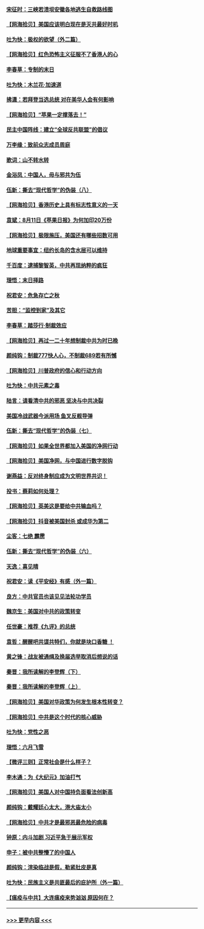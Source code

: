 #### [宋征时：三峡若溃坝安徽各地逃生自救路线图](../pages/nsc993/n12332450.md?t=08151451) 
#### [【网海拾贝】美国应该明白现在是灭共最好时机](../pages/nsc993/n12332313.md?t=08151451) 
#### [吐为快：极权的欲望（外二篇）](../pages/nsc993/n12332089.md?t=08151451) 
#### [【网海拾贝】红色恐怖主义征服不了香港人的心](../pages/nsc993/n12329296.md?t=08151451) 
#### [李春草：专制的末日](../pages/nsc993/n12329079.md?t=08151451) 
#### [吐为快：木兰花‧加速道](../pages/nsc993/n12327366.md?t=08151451) 
#### [拂潇：若拜登当选总统 对在美华人会有何影响](../pages/nsc993/n12295996.md?t=08151451) 
#### [【网海拾贝】“苹果一定撑落去！”](../pages/nsc993/n12326784.md?t=08151451) 
#### [民主中国阵线：建立“全球反共联盟”的倡议](../pages/nsc993/n12324177.md?t=08151451) 
#### [万李缘：致前众志成员周庭](../pages/nsc993/n12324635.md?t=08151451) 
#### [歌词：山不转水转](../pages/nsc993/n12324599.md?t=08151451) 
#### [金浴凤：中国人，毋与邪共为伍](../pages/nsc993/n12324257.md?t=08151451) 
#### [伍新：撕去“现代哲学”的伪装（八）](../pages/nsc993/n12324188.md?t=08151451) 
#### [【网海拾贝】香港历史上具有标志性意义的一天](../pages/nsc993/n12324021.md?t=08151451) 
#### [袁斌：8月11日《苹果日报》为何加印20万份](../pages/nsc993/n12323955.md?t=08151451) 
#### [【网海拾贝】极限施压，美国还有哪些招数可用](../pages/nsc993/n12322512.md?t=08151451) 
#### [地球重要事宜：纽约长岛的含水层可以维持](../pages/nsc993/n12321844.md?t=08151451) 
#### [千百度：逮捕黎智英，中共再现纳粹的疯狂](../pages/nsc993/n12321777.md?t=08151451) 
#### [理悟：末日择路](../pages/nsc993/n12320812.md?t=08151451) 
#### [祝君安：危急存亡之秋](../pages/nsc993/n12320795.md?t=08151451) 
#### [苦胆：“监控到家”及其它](../pages/nsc993/n12320751.md?t=08151451) 
#### [李春草：踏莎行·制裁效应](../pages/nsc993/n12318290.md?t=08151451) 
#### [【网海拾贝】再过一二十年想制裁中共为时已晚](../pages/nsc993/n12318195.md?t=08151451) 
#### [颜纯钩：制裁777快人心，不制裁689若有所憾](../pages/nsc993/n12316912.md?t=08151451) 
#### [【网海拾贝】川普政府的信心和行动方向](../pages/nsc993/n12316673.md?t=08151451) 
#### [吐为快：中共元素之毒](../pages/nsc993/n12316547.md?t=08151451) 
#### [陆言：请看清中共的邪恶 坚决与中共决裂](../pages/nsc993/n12315784.md?t=08151451) 
#### [美国冷战武器今派用场 鱼叉反舰导弹](../pages/nsc993/n12316258.md?t=08151451) 
#### [伍新：撕去“现代哲学”的伪装（七）](../pages/nsc993/n12315846.md?t=08151451) 
#### [【网海拾贝】如果全世界都加入美国的净网行动](../pages/nsc993/n12315588.md?t=08151451) 
#### [【网海拾贝】美国净网，与中国进行数字脱钩](../pages/nsc993/n12312813.md?t=08151451) 
#### [谢燕益：反对终身制应成为文明世界共识！](../pages/nsc993/n12310465.md?t=08151451) 
#### [投书：蔡莉如何处理？](../pages/nsc993/n12310224.md?t=08151451) 
#### [【网海拾贝】英美这是要给中共输血吗？](../pages/nsc993/n12307646.md?t=08151451) 
#### [【网海拾贝】抖音被美国封杀 或成华为第二](../pages/nsc993/n12305277.md?t=08151451) 
#### [尘客：七绝 霹雳](../pages/nsc993/n12304053.md?t=08151451) 
#### [伍新：撕去“现代哲学”的伪装（六）](../pages/nsc993/n12303243.md?t=08151451) 
#### [天逸：喜见晴](../pages/nsc993/n12303226.md?t=08151451) 
#### [祝君安：读《平安经》有感（外一篇）](../pages/nsc993/n12303170.md?t=08151451) 
#### [良方：中共官员也该见见法轮功学员](../pages/nsc993/n12302985.md?t=08151451) 
#### [魏京生：美国对中共的政策转变](../pages/nsc993/n12302929.md?t=08151451) 
#### [任世豪：推荐《九评》的总统](../pages/nsc993/n12302838.md?t=08151451) 
#### [袁哲：醒醒吧共谍共特们，你就是块口香糖 ！](../pages/nsc993/n12302678.md?t=08151451) 
#### [黄之锋：战友被通缉及换届选举取消后想说的话](../pages/nsc993/n12302681.md?t=08151451) 
#### [秦晋：我所读解的李登辉（下）](../pages/nsc993/n12302171.md?t=08151451) 
#### [秦晋：我所读解的李登辉（上）](../pages/nsc993/n12301979.md?t=08151451) 
#### [【网海拾贝】美国对华政策为何发生根本性转变？](../pages/nsc993/n12302091.md?t=08151451) 
#### [【网海拾贝】中共是这个时代的核心威胁](../pages/nsc993/n12300541.md?t=08151451) 
#### [吐为快：党性之恶](../pages/nsc993/n12300263.md?t=08151451) 
#### [理悟：六月飞雪](../pages/nsc993/n12300243.md?t=08151451) 
#### [【微评三则】正常社会是什么样子？](../pages/nsc993/n12300228.md?t=08151451) 
#### [李木通：为《大纪元》加油打气](../pages/nsc993/n12280363.md?t=08151451) 
#### [【网海拾贝】美国人对中国持负面看法创新高](../pages/nsc993/n12298720.md?t=08151451) 
#### [颜纯钩：戴耀廷心太大，港大庙太小](../pages/nsc993/n12297682.md?t=08151451) 
#### [【网海拾贝】中共才是最邪恶最危险的病毒](../pages/nsc993/n12296470.md?t=08151451) 
#### [钟原：内斗加剧 习近平急于展示军权](../pages/nsc993/n12292544.md?t=08151451) 
#### [申子：被中共整懵了的中国人](../pages/nsc993/n12291389.md?t=08151451) 
#### [颜纯钩：渲染临战是假，勒紧肚皮是真](../pages/nsc993/n12290945.md?t=08151451) 
#### [吐为快：民族主义是共匪最后的庇护所（外一篇）](../pages/nsc993/n12290887.md?t=08151451) 
#### [【瘟疫与中共】大连瘟疫来势汹汹 原因何在？](../pages/nsc993/n12287474.md?t=08151451) 

----
#### [ >>> 更早内容 <<< ](../indexes/nsc993-earlier.md)

